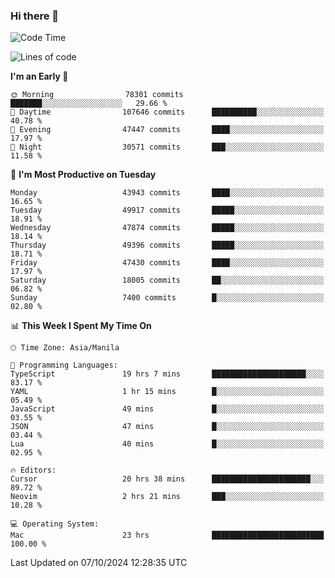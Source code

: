 ### Hi there 👋

<!--START_SECTION:waka-->
![Code Time](http://img.shields.io/badge/Code%20Time-5%2C629%20hrs%2034%20mins-blue)

![Lines of code](https://img.shields.io/badge/From%20Hello%20World%20I%27ve%20Written-118.8%20million%20lines%20of%20code-blue)

**I'm an Early 🐤** 

```text
🌞 Morning                78301 commits       ███████░░░░░░░░░░░░░░░░░░   29.66 % 
🌆 Daytime                107646 commits      ██████████░░░░░░░░░░░░░░░   40.78 % 
🌃 Evening                47447 commits       ████░░░░░░░░░░░░░░░░░░░░░   17.97 % 
🌙 Night                  30571 commits       ███░░░░░░░░░░░░░░░░░░░░░░   11.58 % 
```
📅 **I'm Most Productive on Tuesday** 

```text
Monday                   43943 commits       ████░░░░░░░░░░░░░░░░░░░░░   16.65 % 
Tuesday                  49917 commits       █████░░░░░░░░░░░░░░░░░░░░   18.91 % 
Wednesday                47874 commits       █████░░░░░░░░░░░░░░░░░░░░   18.14 % 
Thursday                 49396 commits       █████░░░░░░░░░░░░░░░░░░░░   18.71 % 
Friday                   47430 commits       ████░░░░░░░░░░░░░░░░░░░░░   17.97 % 
Saturday                 18005 commits       ██░░░░░░░░░░░░░░░░░░░░░░░   06.82 % 
Sunday                   7400 commits        █░░░░░░░░░░░░░░░░░░░░░░░░   02.80 % 
```


📊 **This Week I Spent My Time On** 

```text
🕑︎ Time Zone: Asia/Manila

💬 Programming Languages: 
TypeScript               19 hrs 7 mins       █████████████████████░░░░   83.17 % 
YAML                     1 hr 15 mins        █░░░░░░░░░░░░░░░░░░░░░░░░   05.49 % 
JavaScript               49 mins             █░░░░░░░░░░░░░░░░░░░░░░░░   03.55 % 
JSON                     47 mins             █░░░░░░░░░░░░░░░░░░░░░░░░   03.44 % 
Lua                      40 mins             █░░░░░░░░░░░░░░░░░░░░░░░░   02.95 % 

🔥 Editors: 
Cursor                   20 hrs 38 mins      ██████████████████████░░░   89.72 % 
Neovim                   2 hrs 21 mins       ███░░░░░░░░░░░░░░░░░░░░░░   10.28 % 

💻 Operating System: 
Mac                      23 hrs              █████████████████████████   100.00 % 
```


 Last Updated on 07/10/2024 12:28:35 UTC
<!--END_SECTION:waka-->


<!--
**rad182/rad182** is a ✨ _special_ ✨ repository because its `README.md` (this file) appears on your GitHub profile.

Here are some ideas to get you started:

- 🔭 I’m currently working on ...
- 🌱 I’m currently learning ...
- 👯 I’m looking to collaborate on ...
- 🤔 I’m looking for help with ...
- 💬 Ask me about ...
- 📫 How to reach me: ...
- 😄 Pronouns: ...
- ⚡ Fun fact: ...
-->
